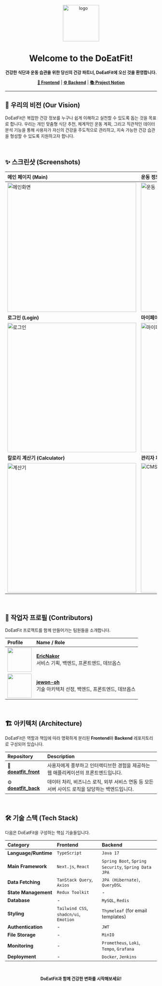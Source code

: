 <div align="center">
  <img width="120" height="120" alt="logo" src="https://github.com/user-attachments/assets/4ff9ff1f-58bf-4e93-8331-db269bfefec7" />
  <h1><strong>Welcome to the DoEatFit!</strong></h1>
  <p><strong>건강한 식단과 운동 습관을 위한 당신의 건강 파트너, DoEatFit에 오신 것을 환영합니다.</strong></p>
  <p>
    <a href="https://github.com/DoEatFit/doeatfit_front"><strong>🚀 Frontend</strong></a> |
    <a href="https://github.com/DoEatFit/doeatfit_back"><strong>⚙️ Backend</strong></a> |
    <a href="https://ericna.notion.site/DO-EAT-FIT-1cc3a79554444bef946773612f60bc4f"><strong>📚 Project Notion</strong></a>
  </p>
</div>

---

## 🌟 우리의 비전 (Our Vision)

DoEatFit은 복잡한 건강 정보를 누구나 쉽게 이해하고 실천할 수 있도록 돕는 것을 목표로 합니다. 우리는 개인 맞춤형 식단 추천, 체계적인 운동 계획, 그리고 직관적인 데이터 분석 기능을 통해 사용자가 자신의 건강을 주도적으로 관리하고, 지속 가능한 건강 습관을 형성할 수 있도록 지원하고자 합니다.

<br>

## ✨ 스크린샷 (Screenshots)

| 메인 페이지 (Main)                                   | 운동 정보 (Workouts)                                 |
| :--------------------------------------------------- | :--------------------------------------------------- |
| <img width="427" alt="메인화면" src="https://github.com/user-attachments/assets/391a311d-89c7-420b-8c05-5c12c237f7ae" /> | <img width="427" alt="운동" src="https://github.com/user-attachments/assets/82b14976-9d3b-4391-9539-5a56944e4bf7" /> |
| **로그인 (Login)** | **마이페이지 (My Page)** |
| <img width="427" alt="로그인" src="https://github.com/user-attachments/assets/848ef325-796d-4feb-88c4-07d23595ef29" />     | <img width="427" alt="마이페이지" src="https://github.com/user-attachments/assets/0636be6a-12cc-4663-9ecd-9712b55504cb" />         |
| **칼로리 계산기 (Calculator)** | **관리자 페이지 (Admin CMS)** |
| <img width="427" alt="계산기" src="https://github.com/user-attachments/assets/cbe2d2c3-767c-4b2d-8632-bb037731f769" /> | <img width="427" alt="CMS" src="https://github.com/user-attachments/assets/649909b7-6e77-4199-9623-f6cfd07ab288" /> |

<br>

## 👥 작업자 프로필 (Contributors)

DoEatFit 프로젝트를 함께 만들어가는 팀원들을 소개합니다.

| Profile                                                          | Name / Role                                                                   |
| :--------------------------------------------------------------- | :---------------------------------------------------------------------------- |
| <img src="https://github.com/EricNaKor.png" width="80">           | **[EricNakor](https://github.com/EricNaKor)**<br/>서비스 기획, 백엔드, 프론트엔드, 데브옵스 |
| <img src="https://github.com/jewon-oh.png" width="80">           | **[jewon-oh](https://github.com/jewon-oh)**<br/>기술 아키텍처 선정, 백엔드, 프론트엔드, 데브옵스 |

<br>

## 🏗️ 아키텍처 (Architecture)

DoEatFit은 역할과 책임에 따라 명확하게 분리된 **Frontend**와 **Backend** 레포지토리로 구성되어 있습니다.

| Repository                                                                  | Description                                                                                                                                |
| :-------------------------------------------------------------------------- | :----------------------------------------------------------------------------------------------------------------------------------------- |
| 🥑 **[doeatfit_front](https://github.com/DoEatFit/doeatfit_front)** | 사용자에게 풍부하고 인터랙티브한 경험을 제공하는 웹 애플리케이션의 프론트엔드입니다.                                                         |
| ⚙️ **[doeatfit_back](https://github.com/DoEatFit/doeatfit_back)** | 데이터 처리, 비즈니스 로직, 외부 서비스 연동 등 모든 서버 사이드 로직을 담당하는 백엔드입니다.                                             |

<br>

## 🛠️ 기술 스택 (Tech Stack)

다음은 DoEatFit을 구성하는 핵심 기술들입니다.

| Category             | Frontend                                                                       | Backend                                                                        |
| :------------------- | :----------------------------------------------------------------------------- | :----------------------------------------------------------------------------- |
| **Language/Runtime** | `TypeScript`                                                                   | `Java 17`                                                                      |
| **Main Framework** | `Next.js`, `React`                                                             | `Spring Boot`, `Spring Security`, `Spring Data JPA`                            |
| **Data Fetching** | `TanStack Query`, `Axios`                                                      | `JPA (Hibernate)`, `QueryDSL`                                                  |
| **State Management** | `Redux Toolkit`                                                                | -                                                                              |
| **Database** | -                                                                              | `MySQL`, `Redis`                                                               |
| **Styling** | `Tailwind CSS`, `shadcn/ui`, `Emotion`                                         | `Thymeleaf` (for email templates)                                              |
| **Authentication** | -                                                                              | `JWT`                                                                          |
| **File Storage** | -                                                                              | `MinIO`                                                                        |
| **Monitoring** | -                                                                              | `Prometheus`, `Loki`, `Tempo`, `Grafana`                                                       |
| **Deployment** | -                                                                | `Docker`, `Jenkins`                                                            |

<br>

<div align="center">
  <p><strong>DoEatFit과 함께 건강한 변화를 시작해보세요!</strong></p>
</div>
